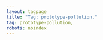 ```yaml
---
layout: tagpage
title: "Tag: prototype-pollution,"
tag: prototype-pollution,
robots: noindex
---
```

